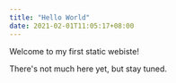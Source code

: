 ```yaml
---
title: "Hello World"
date: 2021-02-01T11:05:17+08:00
---
```


Welcome to my first static webiste!

There's not much here yet, but stay tuned.